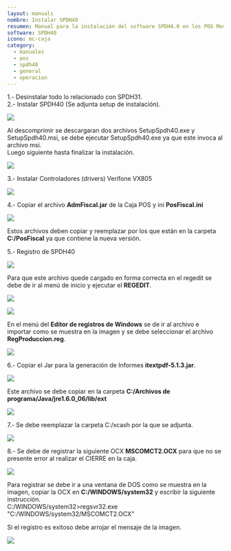```yaml
---
layout: manuals
nombre: Instalar SPDH40
resumen: Manual para la instalación del software SPDH4.0 en los POS Movistar.
software: SPDH40
icono: mc-caja
category:
  - manuales
  - pos
  - spdh40
  - general
  - operacion
---
```

1.- Desinstalar todo lo relacionado con SPDH31.<br>
2.- Instalar SPDH40 (Se adjunta setup de instalación).

<p class="centrado"><a href="{{site.baseurl}}/docs/manuales/download/spdh32bits.rar" class="link external" download><img src="{{site.baseurl}}/docs/manuales/img/spdh40/1.png"></a></p>

Al descomprimir se descargaran dos archivos SetupSpdh40.exe y SetupSpdh40.msi, se debe ejecutar SetupSpdh40.exe ya que este invoca al archivo msi.<br>
Luego siguiente hasta finalizar la instalación.

<p class="centrado"><img src="{{site.baseurl}}/docs/manuales/img/spdh40/2.png"></p>

3.- Instalar Controladores (drivers) Verifone VX805

<p class="centrado"><a href="{{site.baseurl}}/docs/manuales/download/VeriFoneUSBUARTDriver_Vx1.0.0.37_Build2.rar" class="link external" download><img src="{{site.baseurl}}/docs/manuales/img/spdh40/10.png"></a></p>

4.- Copiar el archivo **AdmFiscal.jar** de la Caja POS y ini **PosFiscal.ini**

<p class="centrado"><img src="{{site.baseurl}}/docs/manuales/img/spdh40/11.png"></p>

Estos archivos deben copiar y reemplazar por los que están en la carpeta **C:/PosFiscal** ya que contiene la nueva versión.

5.- Registro de SPDH40

<p class="centrado"><a href="{{site.baseurl}}/docs/manuales/download/RegProduccion.reg" class="link external" download><img src="{{site.baseurl}}/docs/manuales/img/spdh40/3.png"></a></p>

Para que este archivo quede cargado en forma correcta en el regedit se debe de ir al menú de inicio y ejecutar el **REGEDIT**.

<p class="centrado"><img src="{{site.baseurl}}/docs/manuales/img/spdh40/4.png"></p>

<p class="centrado"><img src="{{site.baseurl}}/docs/manuales/img/spdh40/5.png"></p>

En el menú del **Editor de registros de Windows** se de ir al archivo e importar como se muestra en la imagen y se debe seleccionar el archivo **RegProduccion.reg**.

<p class="centrado"><img src="{{site.baseurl}}/docs/manuales/img/spdh40/6.png"></p>

6.- Copiar el Jar para la generación de Informes **itextpdf-5.1.3.jar**.

<p class="centrado"><a href="{{site.baseurl}}/docs/manuales/download/itextpdf-5.1.3.jar" class="link external" download><img src="{{site.baseurl}}/docs/manuales/img/spdh40/12.png"></a></p>

Este archivo se debe copiar en la carpeta **C:/Archivos de programa/Java/jre1.6.0_06/lib/ext**

<p class="centrado"><img src="{{site.baseurl}}/docs/manuales/img/spdh40/13.png"></p>

7.- Se debe reemplazar la carpeta C:/xcash por la que se adjunta.

<p class="centrado"><a href="{{site.baseurl}}/docs/manuales/download/xcash.rar" class="link external" download><img src="{{site.baseurl}}/docs/manuales/img/spdh40/8.png"></a></p>

8.- Se debe de registrar la siguiente OCX **MSCOMCT2.OCX** para que no se presente error al realizar el CIERRE en la caja.

<p class="centrado"><a href="{{site.baseurl}}/docs/manuales/download/MSCOMCT2.OCX" class="link external" download><img src="{{site.baseurl}}/docs/manuales/img/spdh40/7.png"></a></p>

Para registrar se debe ir a una ventana de DOS como se muestra en la imagen, copiar la OCX en **C:/WINDOWS/system32** y escribir la siguiente instrucción.<br>
C:/WINDOWS/system32>regsvr32.exe "C:/WINDOWS/system32/MSCOMCT2.OCX"

Si el registro es exitoso debe arrojar el mensaje de la imagen.

<p class="centrado"><img src="{{site.baseurl}}/docs/manuales/img/spdh40/9.png"></p>